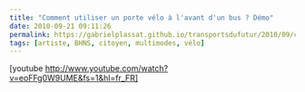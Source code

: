 ```yaml
---
title: "Comment utiliser un porte vélo à l'avant d'un bus ? Démo"
date: 2010-09-21 09:11:26
permalink: https://gabrielplassat.github.io/transportsdufutur/2010/09/comment-utiliser-un-porte-velo-a-lavant-dun-bus-demo.html
tags: [artiste, BHNS, citoyen, multimodes, vélo]
---
```


[youtube http://www.youtube.com/watch?v=eoFFg0W9UME&fs=1&hl=fr_FR]
